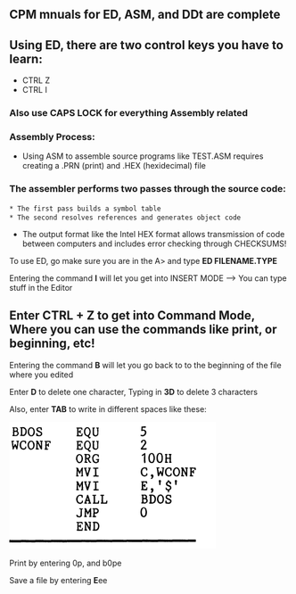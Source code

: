 ## CPM mnuals for ED, ASM, and DDt are complete 

## Using ED, there are two control keys you have to learn:
* CTRL Z
* CTRL I

### Also use CAPS LOCK for everything Assembly related


### Assembly Process:
* Using ASM to assemble source programs like TEST.ASM requires creating a .PRN (print) and .HEX (hexidecimal) file

### The assembler performs two passes through the source code:
    * The first pass builds a symbol table
    * The second resolves references and generates object code

* The output format like the Intel HEX format allows transmission of code between computers and includes error checking through CHECKSUMS!


To use ED, go make sure you are in the A> and type **ED FILENAME.TYPE**

Entering the command **I** will let you get into INSERT MODE --> You can type stuff in the Editor

## Enter CTRL + Z to get into Command Mode, Where you can use the commands like print, or beginning, etc!

Entering the command **B** will let you go back to to the beginning of the file where you edited

Enter **D** to delete one character, Typing in **3D** to delete 3 characters

Also, enter **TAB** to write in different spaces like these: 

![Alt text](image.png)

Print by entering 0p, and b0pe

Save a file by entering **E**ee